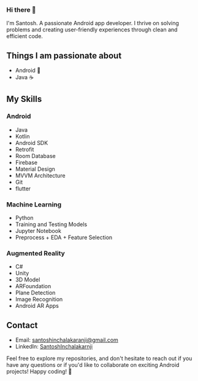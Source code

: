 ### Hi there 👋

I'm Santosh. A passionate Android app developer. I thrive on solving problems and creating user-friendly experiences through clean and efficient code.

## Things I am passionate about

- Android :robot:
- Java :coffee:


## My Skills


### Android
- Java
- Kotlin
- Android SDK
- Retrofit
- Room Database
- Firebase
- Material Design
- MVVM Architecture
- Git
- flutter

### Machine Learning
- Python
- Training and Testing Models
- Jupyter Notebook
- Preprocess + EDA + Feature Selection

### Augmented Reality
- C#
- Unity
- 3D Model
- ARFoundation
- Plane Detection
- Image Recognition
- Android AR Apps


## Contact

- Email: santoshinchalakaranji@gmail.com
- LinkedIn: [SantoshInchalakarnji](https://www.linkedin.com/in/santosh-inchalakaranji-790944237/)


Feel free to explore my repositories, and don't hesitate to reach out if you have any questions or if you'd like to collaborate on exciting Android projects! Happy coding! 🚀
